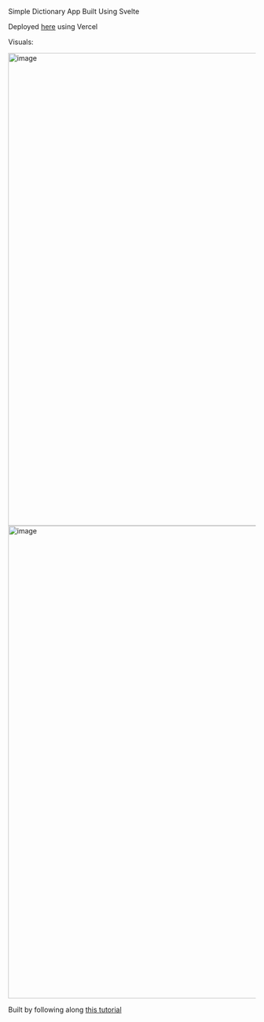 Simple Dictionary App Built Using Svelte

Deployed [here](https://svelte-dictionary-app-three.vercel.app/) using Vercel

Visuals:

<img width="960" alt="image" src="https://user-images.githubusercontent.com/72096386/182151300-5a670445-96f3-4d99-9afd-b56fa05ca2a4.png">

<img width="960" alt="image" src="https://user-images.githubusercontent.com/72096386/182151256-59f7d278-575c-4946-b17e-18b9aa5527f8.png">

Built by following along [this tutorial](https://www.youtube.com/watch?v=pa-A2g0wxPs&list=PLVGpQnv1Jm4zF85nLVJU2hvqg3CBa6QQd&index=3)
